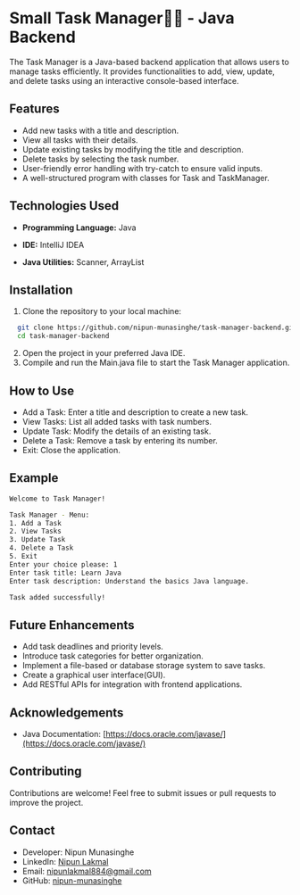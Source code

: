 
# Small Task Manager✍🏻 - Java Backend

The Task Manager is a Java-based backend application that allows users to manage tasks efficiently. It provides functionalities to add, view, update, and delete tasks using an interactive console-based interface.


## Features

- Add new tasks with a title and description.
- View all tasks with their details.
- Update existing tasks by modifying the title and description.
- Delete tasks by selecting the task number.
- User-friendly error handling with try-catch to ensure valid inputs.
- A well-structured program with classes for Task and TaskManager.


## Technologies Used

- **Programming Language:** Java

- **IDE:** IntelliJ IDEA 

- **Java Utilities:** Scanner, ArrayList


## Installation

1. Clone the repository to your local machine:

```bash
  git clone https://github.com/nipun-munasinghe/task-manager-backend.git
  cd task-manager-backend
```
2. Open the project in your preferred Java IDE.
3. Compile and run the Main.java file to start the Task Manager application.
    
## How to Use

- Add a Task: Enter a title and description to create a new task.
- View Tasks: List all added tasks with task numbers.
- Update Task: Modify the details of an existing task.
- Delete a Task: Remove a task by entering its number.
- Exit: Close the application.


## Example
```bash
Welcome to Task Manager!

Task Manager - Menu:
1. Add a Task
2. View Tasks
3. Update Task
4. Delete a Task
5. Exit
Enter your choice please: 1
Enter task title: Learn Java
Enter task description: Understand the basics Java language.

Task added successfully!
```

## Future Enhancements

- Add task deadlines and priority levels.
- Introduce task categories for better organization.
- Implement a file-based or database storage system to save tasks.
- Create a graphical user interface(GUI).
- Add RESTful APIs for integration with frontend applications.
## Acknowledgements

- Java Documentation: [https://docs.oracle.com/javase/](https://docs.oracle.com/javase/)


## Contributing

Contributions are welcome! Feel free to submit issues or pull requests to improve the project.


## Contact

- Developer: Nipun Munasinghe
- LinkedIn: [Nipun Lakmal](https://www.linkedin.com/in/nipun-lakmal-b5b3652bb?utm_source=share&utm_campaign=share_via&utm_content=profile&utm_medium=ios_app)
- Email: nipunlakmal884@gmail.com
- GitHub: [nipun-munasinghe](https://github.com/nipun-munasinghe)

